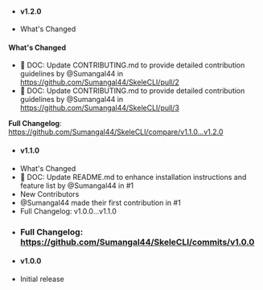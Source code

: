 + #### v1.2.0
- What's Changed
#### What's Changed
* 📖 DOC: Update CONTRIBUTING.md to provide detailed contribution guidelines by @Sumangal44 in https://github.com/Sumangal44/SkeleCLI/pull/2
* 📖 DOC: Update CONTRIBUTING.md to provide detailed contribution guidelines by @Sumangal44 in https://github.com/Sumangal44/SkeleCLI/pull/3


**Full Changelog**: https://github.com/Sumangal44/SkeleCLI/compare/v1.1.0...v1.2.0
+ #### v1.1.0
- What's Changed
- 📖 DOC: Update README.md to enhance installation instructions and feature list by @Sumangal44 in #1
- New Contributors
- @Sumangal44 made their first contribution in #1
- Full Changelog: v1.0.0...v1.1.0


+ ###  Full Changelog: https://github.com/Sumangal44/SkeleCLI/commits/v1.0.0
- #### v1.0.0
- Initial release
